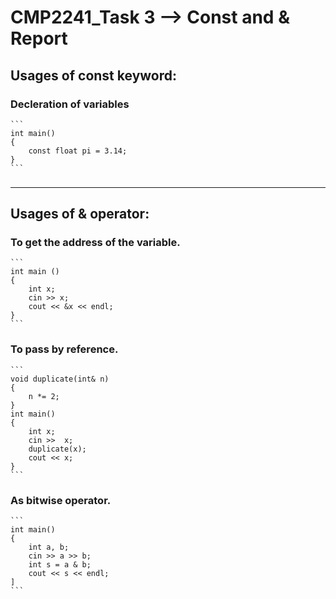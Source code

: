 # CMP2241_Task 3 --> Const and & Report
## Usages of **const** keyword:
### Decleration of variables
    ```
    int main()
    {
	    const float pi = 3.14;
    }
    ```
### 
___
## Usages of **&** operator:
### To get the address of the variable.
    ```
    int main ()
    {
        int x;
	    cin >> x;
        cout << &x << endl;
    }
    ```
### To pass by reference.
    ```
    void duplicate(int& n)
    {
	    n *= 2;
    }
    int main()
    {
        int x;
	    cin >>  x;
	    duplicate(x);
	    cout << x;
    }
    ```
### As bitwise operator.
    ```
    int main()
    {
        int a, b;
	    cin >> a >> b;
	    int s = a & b;
	    cout << s << endl;
    ]
    ```
